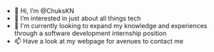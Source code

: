 - 👋 Hi, I’m @ChuksKN
- 👀 I’m interested in just about all things tech
- 🌱 I'm currently looking to expand my knowledge and experiences through a software development internship position
- 📫 Have a look at my webpage for avenues to contact me

<!---
ChuksKN/ChuksKN is a ✨ special ✨ repository because its `README.md` (this file) appears on your GitHub profile.
You can click the Preview link to take a look at your changes.
--->
